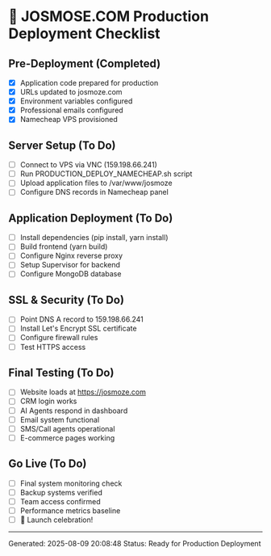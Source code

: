 # 🚀 JOSMOSE.COM Production Deployment Checklist

## Pre-Deployment (Completed)
- [x] Application code prepared for production
- [x] URLs updated to josmoze.com
- [x] Environment variables configured
- [x] Professional emails configured
- [x] Namecheap VPS provisioned

## Server Setup (To Do)
- [ ] Connect to VPS via VNC (159.198.66.241)
- [ ] Run PRODUCTION_DEPLOY_NAMECHEAP.sh script
- [ ] Upload application files to /var/www/josmoze
- [ ] Configure DNS records in Namecheap panel

## Application Deployment (To Do)
- [ ] Install dependencies (pip install, yarn install)
- [ ] Build frontend (yarn build)
- [ ] Configure Nginx reverse proxy
- [ ] Setup Supervisor for backend
- [ ] Configure MongoDB database

## SSL & Security (To Do)
- [ ] Point DNS A record to 159.198.66.241
- [ ] Install Let's Encrypt SSL certificate
- [ ] Configure firewall rules
- [ ] Test HTTPS access

## Final Testing (To Do)
- [ ] Website loads at https://josmoze.com
- [ ] CRM login works
- [ ] AI Agents respond in dashboard
- [ ] Email system functional
- [ ] SMS/Call agents operational
- [ ] E-commerce pages working

## Go Live (To Do)
- [ ] Final system monitoring check
- [ ] Backup systems verified
- [ ] Team access confirmed
- [ ] Performance metrics baseline
- [ ] 🎉 Launch celebration!

---
Generated: 2025-08-09 20:08:48
Status: Ready for Production Deployment
